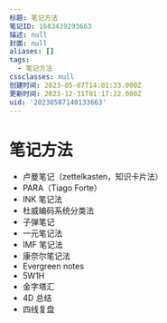 ```yaml
---
标题: 笔记方法
笔记ID: 1683439293663
描述: null
封面: null
aliases: []
tags:
  - 笔记方法
cssclasses: null
创建时间: 2023-05-07T14:01:33.000Z
更新时间: 2023-12-31T01:17:22.000Z
uid: '20230507140133663'
---
```


# 笔记方法

- 卢曼笔记（zettelkasten，知识卡片法）
- PARA（Tiago Forte）
- INK 笔记法
- 杜威编码系统分类法
- 子弹笔记
- 一元笔记法
- IMF 笔记法
- 康奈尔笔记法
- Evergreen notes
- 5W1H
- 金字塔汇
- 4D 总结
- 四线复盘
